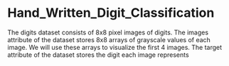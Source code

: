 # Hand_Written_Digit_Classification 
The digits dataset consists of 8x8 pixel images of digits. The images attribute of the dataset stores 8x8 arrays of grayscale values of each image. We will use these arrays to visualize the first 4 images. The target attribute of the dataset stores the digit each image represents
